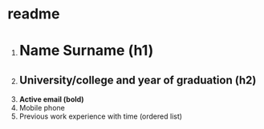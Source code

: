  # readme
1. # Name Surname (h1) #
1. ## University/college and year of graduation (h2) ##
1. **Active email (bold)**
1. Mobile phone
1. Previous work experience with time (ordered list)
